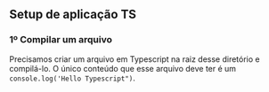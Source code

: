 ## Setup de aplicação TS

### 1º Compilar um arquivo

Precisamos criar um arquivo em Typescript na raiz desse diretório e compilá-lo. O único conteúdo que esse arquivo deve ter é um `console.log('Hello Typescript")`.
